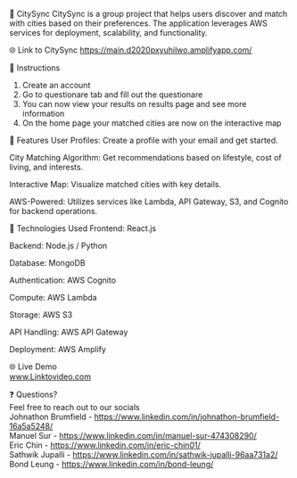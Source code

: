 🌆 CitySync
CitySync is a group project that helps users discover and match with cities based on their preferences. The application leverages AWS services for deployment, scalability, and functionality.

🌐 Link to CitySync
https://main.d2020pxyuhilwo.amplifyapp.com/

📝 Instructions 
1. Create an account
2. Go to questionare tab and fill out the questionare
3. You can now view your results on results page and see more information
4. On the home page your matched cities are now on the interactive map


🚀 Features
User Profiles: Create a profile with your email and get started. 

City Matching Algorithm: Get recommendations based on lifestyle, cost of living, and interests.

Interactive Map: Visualize matched cities with key details.

AWS-Powered: Utilizes services like Lambda, API Gateway, S3, and Cognito for backend operations.


🔧 Technologies Used
Frontend: React.js 

Backend: Node.js / Python 

Database: MongoDB

Authentication: AWS Cognito

Compute: AWS Lambda

Storage: AWS S3

API Handling: AWS API Gateway

Deployment: AWS Amplify 

🌐 Live Demo  
www.Linktovideo.com

❓ Questions?   
Feel free to reach out to our socials    
Johnathon Brumfield - https://www.linkedin.com/in/johnathon-brumfield-16a5a5248/   
Manuel Sur - https://www.linkedin.com/in/manuel-sur-474308290/  
Eric Chin - https://www.linkedin.com/in/eric-chin01/  
Sathwik Jupalli - https://www.linkedin.com/in/sathwik-jupalli-96aa731a2/  
Bond Leung - https://www.linkedin.com/in/bond-leung/  
 
